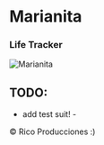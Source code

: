 Marianita
=======================================

### Life Tracker

![Marianita](http://www.kienyke.com/wp-content/uploads/2012/08/mariana_pajon_1.jpg)

## TODO:

* add test suit! -

&copy; Rico Producciones :)
